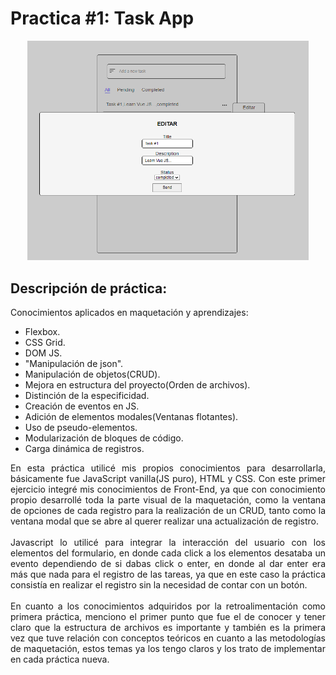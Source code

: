 # **Practica #1: Task App**
<div align="center">
    <img src="../task-app/assets/taskapp.png" width="450px"/>
</div>

## **Descripción de práctica:**
Conocimientos aplicados en maquetación y aprendizajes:
* Flexbox.
* CSS Grid.
* DOM JS.
* "Manipulación de json".
* Manipulación de objetos(CRUD).
* Mejora en estructura del proyecto(Orden de archivos).
* Distinción de la especificidad.
* Creación de eventos en JS.
* Adición de elementos modales(Ventanas flotantes).
* Uso de pseudo-elementos.
* Modularización de bloques de código.
* Carga dinámica de registros.

<div style="text-align: justify;">
En esta práctica utilicé mis propios conocimientos para desarrollarla, básicamente fue JavaScript vanilla(JS puro), HTML y CSS. Con este primer ejercicio integré mis conocimientos de Front-End, ya que con conocimiento propio desarrollé toda la parte visual de la maquetación, como la ventana de opciones de cada registro para la realización de un CRUD, tanto como la ventana modal que se abre al querer realizar una actualización de registro.
</div>
<br>
<div style="text-align: justify;">
Javascript lo utilicé para integrar la interacción del usuario con los elementos del formulario, en donde cada click a los elementos desataba un evento dependiendo de si dabas click o enter, en donde al dar enter era más que nada para el registro de las tareas, ya que en este caso la práctica consistía en realizar el registro sin la necesidad de contar con un botón.
</div>
<br>
<div style="text-align: justify">
En cuanto a los conocimientos adquiridos por la retroalimentación como primera práctica, menciono el primer punto que fue el de conocer y tener claro que la estructura de archivos es importante y también es la primera vez que tuve relación con conceptos teóricos en cuanto a las metodologías de maquetación, estos temas ya los tengo claros y los trato de implementar en cada práctica nueva.
</div>